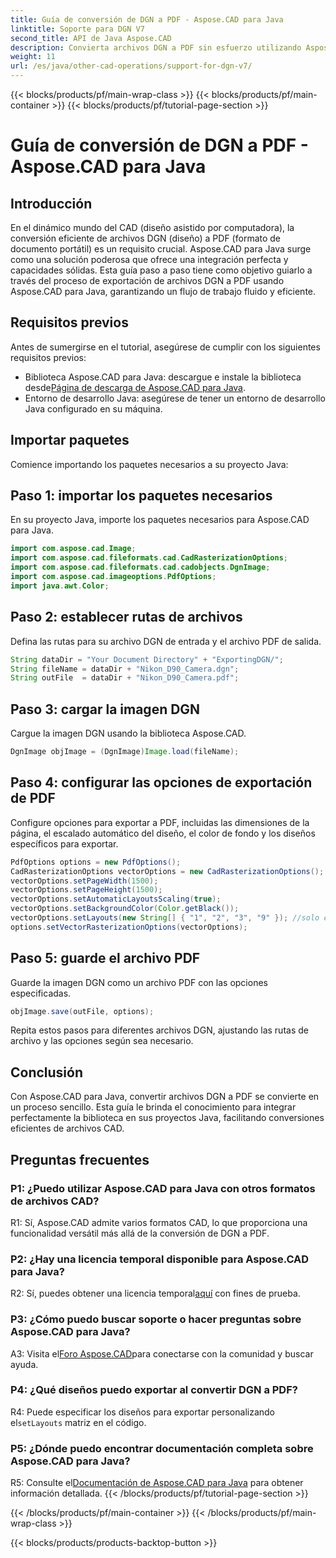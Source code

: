 ```yaml
---
title: Guía de conversión de DGN a PDF - Aspose.CAD para Java
linktitle: Soporte para DGN V7
second_title: API de Java Aspose.CAD
description: Convierta archivos DGN a PDF sin esfuerzo utilizando Aspose.CAD para Java. Siga nuestra guía paso a paso para una integración perfecta y un flujo de trabajo eficiente.
weight: 11
url: /es/java/other-cad-operations/support-for-dgn-v7/
---
```


{{< blocks/products/pf/main-wrap-class >}}
{{< blocks/products/pf/main-container >}}
{{< blocks/products/pf/tutorial-page-section >}}

# Guía de conversión de DGN a PDF - Aspose.CAD para Java

## Introducción

En el dinámico mundo del CAD (diseño asistido por computadora), la conversión eficiente de archivos DGN (diseño) a PDF (formato de documento portátil) es un requisito crucial. Aspose.CAD para Java surge como una solución poderosa que ofrece una integración perfecta y capacidades sólidas. Esta guía paso a paso tiene como objetivo guiarlo a través del proceso de exportación de archivos DGN a PDF usando Aspose.CAD para Java, garantizando un flujo de trabajo fluido y eficiente.

## Requisitos previos

Antes de sumergirse en el tutorial, asegúrese de cumplir con los siguientes requisitos previos:
-  Biblioteca Aspose.CAD para Java: descargue e instale la biblioteca desde[Página de descarga de Aspose.CAD para Java](https://releases.aspose.com/cad/java/).
- Entorno de desarrollo Java: asegúrese de tener un entorno de desarrollo Java configurado en su máquina.

## Importar paquetes

Comience importando los paquetes necesarios a su proyecto Java:

## Paso 1: importar los paquetes necesarios

En su proyecto Java, importe los paquetes necesarios para Aspose.CAD para Java.
```java
import com.aspose.cad.Image;
import com.aspose.cad.fileformats.cad.CadRasterizationOptions;
import com.aspose.cad.fileformats.cad.cadobjects.DgnImage;
import com.aspose.cad.imageoptions.PdfOptions;
import java.awt.Color;
```

## Paso 2: establecer rutas de archivos

Defina las rutas para su archivo DGN de entrada y el archivo PDF de salida.

```java
String dataDir = "Your Document Directory" + "ExportingDGN/";
String fileName = dataDir + "Nikon_D90_Camera.dgn";
String outFile  = dataDir + "Nikon_D90_Camera.pdf";
```

## Paso 3: cargar la imagen DGN

Cargue la imagen DGN usando la biblioteca Aspose.CAD.

```java
DgnImage objImage = (DgnImage)Image.load(fileName);
```

## Paso 4: configurar las opciones de exportación de PDF

Configure opciones para exportar a PDF, incluidas las dimensiones de la página, el escalado automático del diseño, el color de fondo y los diseños específicos para exportar.

```java
PdfOptions options = new PdfOptions();
CadRasterizationOptions vectorOptions = new CadRasterizationOptions();
vectorOptions.setPageWidth(1500);
vectorOptions.setPageHeight(1500);
vectorOptions.setAutomaticLayoutsScaling(true);
vectorOptions.setBackgroundColor(Color.getBlack());
vectorOptions.setLayouts(new String[] { "1", "2", "3", "9" }); //solo exporta 4 (1,2,3 y 9) vistas
options.setVectorRasterizationOptions(vectorOptions);
```

## Paso 5: guarde el archivo PDF

Guarde la imagen DGN como un archivo PDF con las opciones especificadas.

```java
objImage.save(outFile, options);
```

Repita estos pasos para diferentes archivos DGN, ajustando las rutas de archivo y las opciones según sea necesario.

## Conclusión

Con Aspose.CAD para Java, convertir archivos DGN a PDF se convierte en un proceso sencillo. Esta guía le brinda el conocimiento para integrar perfectamente la biblioteca en sus proyectos Java, facilitando conversiones eficientes de archivos CAD.

## Preguntas frecuentes

### P1: ¿Puedo utilizar Aspose.CAD para Java con otros formatos de archivos CAD?

R1: Sí, Aspose.CAD admite varios formatos CAD, lo que proporciona una funcionalidad versátil más allá de la conversión de DGN a PDF.

### P2: ¿Hay una licencia temporal disponible para Aspose.CAD para Java?

 R2: Sí, puedes obtener una licencia temporal[aquí](https://purchase.aspose.com/temporary-license/) con fines de prueba.

### P3: ¿Cómo puedo buscar soporte o hacer preguntas sobre Aspose.CAD para Java?

 A3: Visita el[Foro Aspose.CAD](https://forum.aspose.com/c/cad/19)para conectarse con la comunidad y buscar ayuda.

### P4: ¿Qué diseños puedo exportar al convertir DGN a PDF?

 R4: Puede especificar los diseños para exportar personalizando el`setLayouts` matriz en el código.

### P5: ¿Dónde puedo encontrar documentación completa sobre Aspose.CAD para Java?

 R5: Consulte el[Documentación de Aspose.CAD para Java](https://reference.aspose.com/cad/java/) para obtener información detallada.
{{< /blocks/products/pf/tutorial-page-section >}}

{{< /blocks/products/pf/main-container >}}
{{< /blocks/products/pf/main-wrap-class >}}

{{< blocks/products/products-backtop-button >}}
